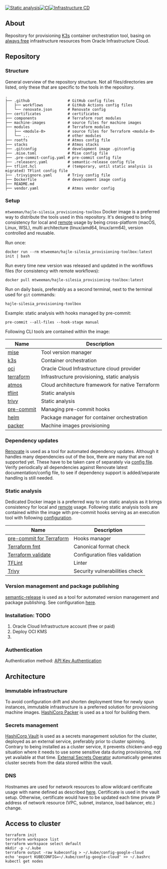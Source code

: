 [![Static analysis](https://github.com/hajle-silesia/provisioning/actions/workflows/static-analysis.yaml/badge.svg)](https://github.com/hajle-silesia/provisioning/actions/workflows/static-analysis.yaml)[![CI](https://github.com/hajle-silesia/provisioning/actions/workflows/ci.yaml/badge.svg)](https://github.com/hajle-silesia/provisioning/actions/workflows/ci.yaml)[![Infrastructure CD](https://github.com/hajle-silesia/provisioning/actions/workflows/cd.yaml/badge.svg)](https://github.com/hajle-silesia/provisioning/actions/workflows/cd.yaml)

## About

Repository for provisioning [K3s](https://docs.k3s.io/) container orchestration tool, basing on [always free](https://docs.oracle.com/en-us/iaas/Content/FreeTier/freetier_topic-Always_Free_Resources.htm) infrastructure resources from Oracle Infrastructure Cloud.

## Repository

### Structure

General overview of the repository structure. Not all files/directories are listed, only these that are specific to the tools in the repository.
```shell
.
├── .github                 # GitHub config files
│   ├── workflows           # GitHub Actions config files
│   └── renovate.json       # Renovate config
├── certificates            # certificates
├── components              # Terraform root modules
├── machine-images          # source files for machine images
├── modules                 # Terraform modules
│   ├── <module-0>          # source files for Terraform <module-0>
│   └── ...                 # other modules
├── rootfs                  # Atmos config file
├── stacks                  # Atmos stacks
├── .gitconfig              # development image .gitconfig
├── .mise.toml              # Mise config file
├── .pre-commit-config.yaml # pre-commit config file
├── .releaserc.yaml         # semantic-release config file
├── tflint.hcl              # (temporary, until static analysis is migrated) TFlint config file
├── .trivyignore.yaml       # Trivy config file
├── Dockerfile              # development image config
├── README.md
├── vendor.yaml             # Atmos vendor config
```

### Setup

`mtweeman/hajle-silesia_provisioning-toolbox` Docker image is a preferred way to distribute the tools used in this repository. It's designed to bring consistency for local and [remote](.github/workflows) usage by being cross-platform (macOS, Linux, WSL), multi architecture (linux/amd64, linux/arm64), version controlled and reusable.

Run once:
```shell
docker run --rm mtweeman/hajle-silesia_provisioning-toolbox:latest init | bash
```

Run every time new version was released and updated in the workflows files (for consistency with remote workflows):

```shell
docker pull mtweeman/hajle-silesia_provisioning-toolbox:latest
```

Run on daily basis, preferably as a second terminal, next to the terminal used for `git` commands:

```shell
hajle-silesia_provisioning-toolbox
```

Example: static analysis with hooks managed by pre-commit:

```shell
pre-commit --all-files --hook-stage manual
```

Following CLI tools are contained within the image:

| Name                                                                                                  | Description                                       |
|-------------------------------------------------------------------------------------------------------|---------------------------------------------------|
| [mise](https://mise.jdx.dev/getting-started.html)                                                     | Tool version manager                              |
| [k3s](https://docs.k3s.io/quick-start)                                                                | Container orchestration                           |
| [oci](https://docs.oracle.com/en-us/iaas/Content/API/SDKDocs/cliinstall.htm#Quickstart)               | Oracle Cloud Infrastructure cloud provider        |
| [terraform](https://developer.hashicorp.com/terraform/tutorials/aws-get-started/install-cli)          | Infrastructure provisioning, static analysis      |
| [atmos](https://atmos.tools/install/)                                                                 | Cloud architecture framework for native Terraform |
| [tflint](https://github.com/terraform-linters/tflint#installation)                                    | Static analysis                                   |
| [trivy](https://aquasecurity.github.io/trivy/latest/getting-started/installation/)                    | Static analysis                                   |
| [pre-commit](https://pre-commit.com/)                                                                 | Managing pre-commit hooks                         |
| [helm](https://helm.sh/docs/intro/install/)                                                           | Package manager for container orchestration       |
| [packer](https://developer.hashicorp.com/packer/tutorials/docker-get-started/get-started-install-cli) | Machine images provisioning                       |

### Dependency updates

[Renovate](https://docs.renovatebot.com/) is used as a tool for automated dependency updates. Although it handles many dependencies out of the box, there are many that are not supported yet. These have to be taken care of separately via [config file](.github/renovate.json). Verify periodically all dependencies against Renovate latest documentation/config file, to see if dependency support is added/separate handling is still needed.

### Static analysis

Dedicated Docker image is a preferred way to run static analysis as it brings consistency for local and [remote](.github/workflows/static-analysis.yaml) usage.
Following static analysis tools are contained within the image with pre-commit hooks serving as an execution tool with following [configuration](.pre-commit-config.yaml).

| Name                                                                                  | Description                    |
|---------------------------------------------------------------------------------------|--------------------------------|
| [pre-commit for Terraform](https://github.com/antonbabenko/pre-commit-terraform)      | Hooks manager                  |
| [Terraform fmt](https://developer.hashicorp.com/terraform/cli/commands/fmt)           | Canonical format check         |
| [Terraform validate](https://developer.hashicorp.com/terraform/cli/commands/validate) | Configuration files validation |
| [TFLint](https://github.com/terraform-linters/tflint)                                 | Linter                         |
| [Trivy](https://github.com/aquasecurity/trivy)                                        | Security vulnerabilities check |

### Version management and package publishing

[semantic-release](https://semantic-release.gitbook.io/semantic-release/) is used as a tool for automated version management and package publishing. See configuration [here](.github/workflows/release.yaml).

### Installation: TODO

1. Oracle Cloud Infrastructure account (free or paid)
2. Deploy OCI KMS
3. 

### Authentication

Authentication method: [API Key Authentication](https://docs.oracle.com/en-us/iaas/Content/API/SDKDocs/terraformproviderconfiguration.htm#APIKeyAuth)

## Architecture

### Immutable infrastructure

To avoid configuration drift and shorten deployment time for newly spun instances, immutable infrastructure is a preferred solution for provisioning machine images. [HashiCorp Packer](https://www.packer.io/) is used as a tool for building them.

### Secrets management

[HashiCorp Vault](https://www.vaultproject.io/) is used as a secrets management solution for the cluster, deployed as an external service, preferably prior to cluster spinning. Contrary to being installed as a cluster service, it prevents chicken-and-egg situation where it needs to use some sensitive data during provisioning, not yet available at that time. [External Secrets Operator](https://external-secrets.io/latest/) automatically generates cluster secrets from the data stored within the vault.

### DNS

Hostnames are used for network resources to allow wildcard certificate usage with name defined as described [here](https://docs.oracle.com/en-us/iaas/Content/Network/Concepts/dns.htm#About). Certificate is used in the vault setup. Otherwise, certificate would have to be updated each time private IP address of network resource (VPC, subnet, instance, load balancer, etc.) change.

## Access to cluster

```
terraform init
terraform workspace list
terraform workspace select default
mkdir -p ~/.kube
terraform output -raw kubeconfig > ~/.kube/config-google-cloud
echo 'export KUBECONFIG=~/.kube/config-google-cloud' >> ~/.bashrc
kubectl get nodes
```
